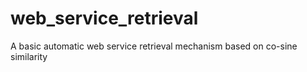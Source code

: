 web_service_retrieval
=====================

A basic automatic web service retrieval mechanism based on co-sine similarity
